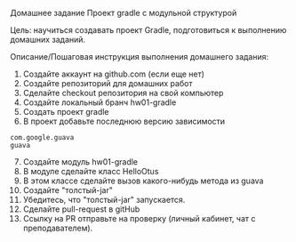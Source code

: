 Домашнее задание
Проект gradle с модульной структурой

Цель:
научиться создавать проект Gradle, подготовиться к выполнению домашних заданий.


Описание/Пошаговая инструкция выполнения домашнего задания:

1) Создайте аккаунт на github.com (если еще нет)<br>
2) Создайте репозиторий для домашних работ<br>
3) Сделайте checkout репозитория на свой компьютер<br>
4) Создайте локальный бранч hw01-gradle<br>
5) Создать проект gradle<br>
6) В проект добавьте последнюю версию зависимости<br>
```
com.google.guava
guava
```

7) Создайте модуль hw01-gradle<br>
8) В модуле сделайте класс HelloOtus<br>
9) В этом классе сделайте вызов какого-нибудь метода из guava<br>
10) Создайте "толстый-jar"<br>
11) Убедитесь, что "толстый-jar" запускается.<br>
12) Сделайте pull-request в gitHub<br>
13) Ссылку на PR отправьте на проверку (личный кабинет, чат с преподавателем).